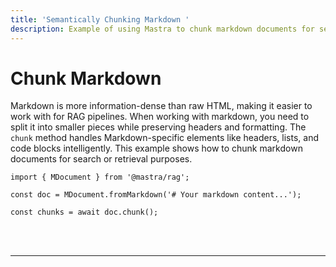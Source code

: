 ```yaml
---
title: 'Semantically Chunking Markdown '
description: Example of using Mastra to chunk markdown documents for search or retrieval purposes.
---
```


# Chunk Markdown

Markdown is more information-dense than raw HTML, making it easier to work with for RAG pipelines. When working with markdown, you need to split it into smaller pieces while preserving headers and formatting. The `chunk` method handles Markdown-specific elements like headers, lists, and code blocks intelligently. This example shows how to chunk markdown documents for search or retrieval purposes.

```tsx copy
import { MDocument } from '@mastra/rag';

const doc = MDocument.fromMarkdown('# Your markdown content...');

const chunks = await doc.chunk();
```

<br />
<br />
<hr className="dark:border-[#404040] border-gray-300" />
<br />
<br />
<GithubLink
  link={
    "https://github.com/mastra-ai/mastra/blob/main/examples/basics/rag/chunk-markdown"
  }
/>
